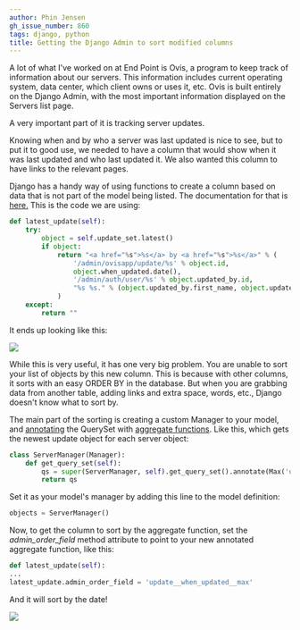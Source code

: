 ```yaml
---
author: Phin Jensen
gh_issue_number: 860
tags: django, python
title: Getting the Django Admin to sort modified columns
---
```




A lot of what I've worked on at End Point is Ovis, a program to keep track of information about our servers. This information includes current operating system, data center, which client owns or uses it, etc. Ovis is built entirely on the Django Admin, with the most important information displayed on the Servers list page.

A very important part of it is tracking server updates.

Knowing when and by who a server was last updated is nice to see, but to put it to good use, we needed to have a column that would show when it was last updated and who last updated it. We also wanted this column to have links to the relevant pages.

Django has a handy way of using functions to create a column based on data that is not part of the model being listed. The documentation for that is [here.](https://docs.djangoproject.com/en/1.5/ref/contrib/admin/#django.contrib.admin.ModelAdmin.list_display) This is the code we are using:

```python
def latest_update(self):
    try:
        object = self.update_set.latest()
        if object:
            return "<a href="%s">%s</a> by <a href="%s">%s</a>" % (
                '/admin/ovisapp/update/%s' % object.id,
                object.when_updated.date(),
                '/admin/auth/user/%s' % object.updated_by.id,
                "%s %s." % (object.updated_by.first_name, object.updated_by.last_name[0])
            )
    except:
        return ""
```

It ends up looking like this:

<a href="/blog/2013/09/28/getting-django-admin-to-sort-modified/image-0.png" imageanchor="1"><img border="0" src="/blog/2013/09/28/getting-django-admin-to-sort-modified/image-0.png"/></a>

While this is very useful, it has one very big problem. You are unable to sort your list of objects by this new column. This is because with other columns, it sorts with an easy ORDER BY in the database. But when you are grabbing data from another table, adding links and extra space, words, etc., Django doesn't know what to sort by.

The main part of the sorting is creating a custom Manager to your model, and [annotating](https://docs.djangoproject.com/en/1.5/ref/models/querysets/#annotate) the QuerySet with [aggregate functions](https://docs.djangoproject.com/en/1.5/ref/models/querysets/#aggregation-functions). Like this, which gets the newest update object for each server object:

```python
class ServerManager(Manager):
    def get_query_set(self):
        qs = super(ServerManager, self).get_query_set().annotate(Max('update__when_updated'))
        return qs
```

Set it as your model's manager by adding this line to the model definition:

```python
objects = ServerManager()
```

Now, to get the column to sort by the aggregate function, set the *admin_order_field* method attribute to point to your new annotated aggregate function, like this:

```python
def latest_update(self):
...
latest_update.admin_order_field = 'update__when_updated__max'
```

And it will sort by the date!

<a href="/blog/2013/09/28/getting-django-admin-to-sort-modified/image-1.png" imageanchor="1"><img border="0" src="/blog/2013/09/28/getting-django-admin-to-sort-modified/image-1.png"/></a>


